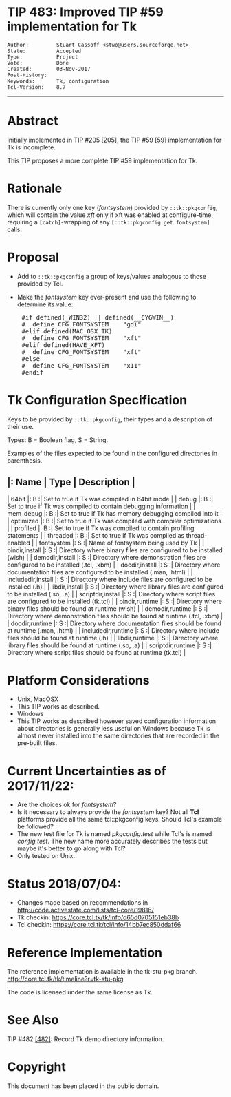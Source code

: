 # TIP 483: Improved TIP #59 implementation for Tk
	Author:         Stuart Cassoff <stwo@users.sourceforge.net>
	State:          Accepted
	Type:           Project
	Vote:           Done
	Created:        03-Nov-2017
	Post-History:   
	Keywords:       Tk, configuration
	Tcl-Version:    8.7
-----
# Abstract

Initially implemented in TIP #205 [[205]](205.md), the TIP #59 [[59]](59.md) implementation for Tk is incomplete.

This TIP proposes a more complete TIP #59 implementation for Tk.

# Rationale

There is currently only one key (_fontsystem_) provided by `::tk::pkgconfig`,
which will contain the value _xft_ only if xft was enabled at configure-time,
requiring a `[catch]`-wrapping of any `[::tk::pkgconfig get fontsystem]` calls.

# Proposal

* Add to `::tk::pkgconfig` a group of keys/values analogous to those provided by Tcl.

* Make the _fontsystem_ key ever-present and use the following to determine its value:

<pre>
    #if defined(_WIN32) || defined(__CYGWIN__)
    #  define CFG_FONTSYSTEM	"gdi"
    #elif defined(MAC_OSX_TK)
    #  define CFG_FONTSYSTEM	"xft"
    #elif defined(HAVE_XFT)
    #  define CFG_FONTSYSTEM	"xft"
    #else
    #  define CFG_FONTSYSTEM	"x11"
    #endif
</pre>

# Tk Configuration Specification

Keys to be provided by `::tk::pkgconfig`, their types and a description of their use.

Types: B = Boolean flag, S = String.

Examples of the files expected to be found in the configured directories in parenthesis.

|: Name              | Type  | Description                                                                      |
-----------------------------------------------------------------------------------------------------------------
| 64bit              |:  B  :| Set to true if Tk was compiled in 64bit mode                                     |
| debug              |:  B  :| Set to true if Tk was compiled to contain debugging information                  |
| mem\_debug         |:  B  :| Set to true if Tk has memory debugging compiled into it                          |
| optimized          |:  B  :| Set to true if Tk was compiled with compiler optimizations                       |
| profiled           |:  B  :| Set to true if Tk was compiled to contain profiling statements                   |
| threaded           |:  B  :| Set to true if Tk was compiled as thread-enabled                                 |
| fontsystem         |:  S  :| Name of fontsystem being used by Tk                                              |
| bindir,install     |:  S  :| Directory where binary        files are configured to be installed        (wish) |
| demodir,install    |:  S  :| Directory where demonstration files are configured to be installed  (.tcl, .xbm) |
| docdir,install     |:  S  :| Directory where documentation files are configured to be installed (.man, .html) |
| includedir,install |:  S  :| Directory where include       files are configured to be installed          (.h) |
| libdir,install     |:  S  :| Directory where library       files are configured to be installed     (.so, .a) |
| scriptdir,install  |:  S  :| Directory where script        files are configured to be installed      (tk.tcl) |
| bindir,runtime     |:  S  :| Directory where binary        files should be found at runtime            (wish) |
| demodir,runtime    |:  S  :| Directory where demonstration files should be found at runtime      (.tcl, .xbm) |
| docdir,runtime     |:  S  :| Directory where documentation files should be found at runtime     (.man, .html) |
| includedir,runtime |:  S  :| Directory where include       files should be found at runtime              (.h) |
| libdir,runtime     |:  S  :| Directory where library       files should be found at runtime         (.so, .a) |
| scriptdir,runtime  |:  S  :| Directory where script        files should be found at runtime          (tk.tcl) |

# Platform Considerations

* Unix, MacOSX
 * This TIP works as described.
* Windows
 * This TIP works as described however saved configuration information about directories
   is generally less useful on Windows because Tk is almost never installed into the same
   directories that are recorded in the pre-built files.

# Current Uncertainties as of 2017/11/22:
* Are the choices ok for _fontsystem_?
* Is it necessary to always provide the _fontsystem_ key?
  Not all **Tcl** platforms provide all the same tcl::pkgconfig keys.
  Should Tcl's example be followed?
* The new test file for Tk is named _pkgconfig.test_ while Tcl's is named _config.test_.
  The new name more accurately describes the tests but maybe it's better to go along with Tcl?
* Only tested on Unix.

# Status 2018/07/04:
* Changes made based on recommendations in <http://code.activestate.com/lists/tcl-core/19816/>
* Tk checkin: <https://core.tcl.tk/tk/info/d65d0705151eb38b>
* Tcl checkin: <https://core.tcl.tk/tcl/info/14bb7ec850ddaf66>

# Reference Implementation

The reference implementation is available in the tk-stu-pkg branch. <http://core.tcl.tk/tk/timeline?r=tk-stu-pkg>

The code is licensed under the same license as Tk.

# See Also

TIP #482 [[482]](482.md): Record Tk demo directory information.

# Copyright

This document has been placed in the public domain.
